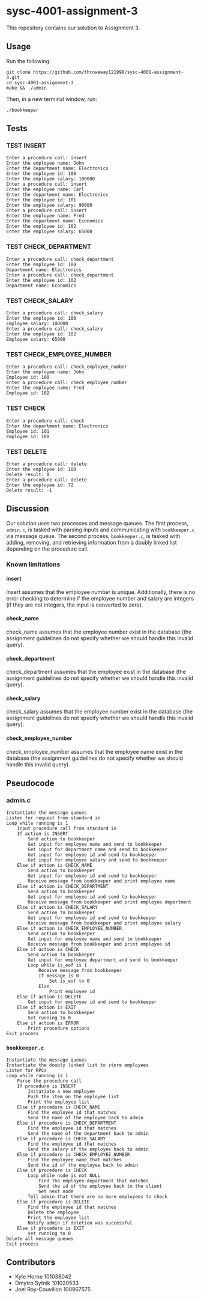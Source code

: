 # sysc-4001-assignment-3

This repository contains our solution to Assignment 3.

## Usage

Run the following:
```
git clone https://github.com/throwaway121998/sysc-4001-assignment-3.git
cd sysc-4001-assignment-3
make && ./admin 
```
Then, in a new terminal window, run:
```
./bookkeeper 
```

## Tests

### TEST INSERT
```
Enter a procedure call: insert
Enter the employee name: John
Enter the department name: Electronics
Enter the employee id: 100
Enter the employee salary: 100000
Enter a procedure call: insert
Enter the employee name: Carl
Enter the department name: Electronics
Enter the employee id: 101
Enter the employee salary: 90000
Enter a procedure call: insert
Enter the employee name: Fred
Enter the department name: Economics
Enter the employee id: 102
Enter the employee salary: 65000
```
### TEST CHECK_DEPARTMENT
```
Enter a procedure call: check_department
Enter the employee id: 100
Department name: Electronics
Enter a procedure call: check_department
Enter the employee id: 102
Department name: Economics
```
### TEST CHECK_SALARY
```
Enter a procedure call: check_salary
Enter the employee id: 100
Employee salary: 100000
Enter a procedure call: check_salary
Enter the employee id: 102
Employee salary: 65000

```
### TEST CHECK_EMPLOYEE_NUMBER
```
Enter a procedure call: check_employee_number
Enter the employee name: John
Employee id: 100
Enter a procedure call: check_employee_number
Enter the employee name: Fred
Employee id: 102
```
### TEST CHECK
```
Enter a procedure call: check
Enter the department name: Electronics
Employee id: 101
Employee id: 100
```
### TEST DELETE
```
Enter a procedure call: delete
Enter the employee id: 100
Delete result: 0
Enter a procedure call: delete
Enter the employee id: 72
Delete result: -1
```

## Discussion

Our solution uses two processes and message queues. The first process, `admin.c`, is tasked with parsing inputs and communicating with `bookkeeper.c` via message queue. The second process, `bookkeeper.c`, is tasked with adding, removing, and retrieving information from a doubly linked list depending on the procedure call.

### Known limitations

#### insert 
Insert assumes that the employee number is unique. Additionally, there is no error checking to determine if the employee number and salary are integers (if they are not integers, the input is converted to zero).

#### check_name
check_name assumes that the employee number exist in the database (the assignment guidelines do not specify whether we should handle this invalid query).

#### check_department
check_department assumes that the employee exist in the database (the assignment guidelines do not specify whether we should handle this invalid query).

#### check_salary
check_salary assumes that the employee number exist in the database (the assignment guidelines do not specify whether we should handle this invalid query).

#### check_employee_number
check_employee_number assumes that the employee name exist in the database (the assignment guidelines do not specify whether we should handle this invalid query).

## Pseudocode
### admin.c
```
Instantiate the message queues
Listen for request from standard in
Loop while running is 1
	Input procedure call from standard in
	If action is INSERT
		Send action to bookkeeper
		Get input for employee name and send to bookkeeper
		Get input for department name and send to bookkeeper
		Get input for employee id and send to bookkeeper
		Get input for employee salary and send to bookkeeper
	Else if action is CHECK_NAME
		Send action to bookkeeper
		Get input for employee id and send to bookkeeper
		Receive message from bookkeeper and print employee name
	Else if action is CHECK_DEPARTMENT
		Send action to bookkeeper
		Get input for employee id and send to bookkeeper
		Receive message from bookkeeper and print employee department
	Else if action is CHECK_SALARY
		Send action to bookkeeper
		Get input for employee id and send to bookkeeper
		Receive message from bookkeeper and print employee salary
	Else if action is CHECK_EMPLOYEE_NUMBER
		Send action to bookkeeper
		Get input for employee name and send to bookkeeper
		Receive message from bookkeeper and print employee id
	Else if action is CHECK
		Send action to bookkeeper
		Get input for employee department and send to bookkeeper
		Loop while is_eof is 1
			Receive message from bookkeeper 
 			If message is 0
				Set is_eof to 0
			Else
				Print employee id
	Else if action is DELETE
		Get input for employee id and send to bookkeeper	
	Else if action is EXIT
		Send action to bookkeeper
		Set running to 0
	Else if action is ERROR
		Print procedure options
Exit process
```

### `bookkeeper.c`
```
Instantiate the message queues
Instantiate the doubly linked list to store employees
Listen for RPCs
Loop while running is 1
	Parse the procedure call
	If procedure is INSERT
		Instatiate a new employee
		Push the item on the employee list
		Print the employee list
	Else if procedure is CHECK_NAME
		Find the employee id that matches
		Send the name of the employee back to admin
	Else if procedure is CHECK_DEPARTMENT
		Find the employee id that matches
		Send the name of the department back to admin
	Else if procedure is CHECK_SALARY
		Find the employee id that matches
		Send the salary of the employee back to admin
	Else if procedure is CHECK_EMPLOYEE_NUMBER
		Find the employee name that matches
		Send the id of the employee back to admin
	Else if procedure is CHECK
		Loop while node is not NULL
			Find the employee department that matches
			Send the id of the employee back to the client
			Get next node
		Tell admin that there are no more employees to check
	Else if procedure is DELETE
		Find the employee id that matches
		Delete the employee
		Print the employee list
		Notify admin if deletion was successful
	Else if procedure is EXIT
		set running to 0
Delete all message queues
Exit process
```

## Contributors

* Kyle Horne 101038042
* Dmytro Sytnik 101020533
* Joel Roy-Couvillon 100967575

